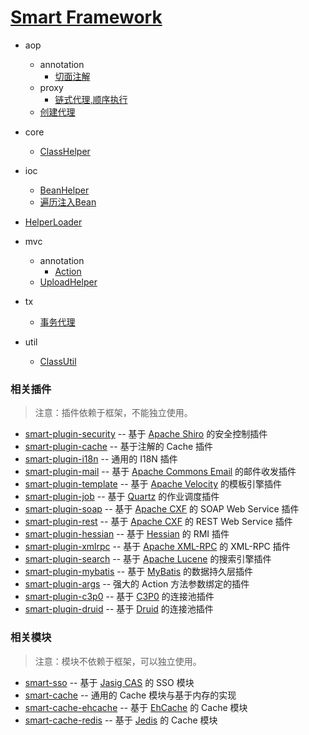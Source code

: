 # [Smart Framework][smart-framework]
- aop
    - annotation
        - [切面注解][Aspect]
    - proxy
        - [链式代理,顺序执行][ProxyChain]
    - [创建代理][AopHelper]

- core
    - [ClassHelper][ClassHelper]

- ioc
    - [BeanHelper][BeanHelper]
    - [遍历注入Bean][IocHelper]

- [HelperLoader][HelperLoader]

- mvc
    - annotation
        - [Action][Action]
    - [UploadHelper][UploadHelper]
- tx
    - [事务代理][TransactionProxy]

- util
    - [ClassUtil][ClassUtil]

[smart-framework]:smart-framework/src/main/java/org/smart4j/framework
[Aspect]:smart-framework/src/main/java/org/smart4j/framework/aop/annotation/Aspect.java
[ProxyChain]:smart-framework/src/main/java/org/smart4j/framework/aop/proxy/ProxyChain.java
[AopHelper]:smart-framework/src/main/java/org/smart4j/framework/aop/AopHelper.java
[BeanHelper]:smart-framework/src/main/java/org/smart4j/framework/ioc/BeanHelper.java
[ClassHelper]:smart-framework/src/main/java/org/smart4j/framework/core/ClassHelper.java
[HelperLoader]:smart-framework/src/main/java/org/smart4j/framework/HelperLoader.java
[IocHelper]:smart-framework/src/main/java/org/smart4j/framework/ioc/IocHelper.java
[Action]:smart-framework/src/main/java/org/smart4j/framework/mvc/annotation/Action.java
[UploadHelper]:smart-framework/src/main/java/org/smart4j/framework/mvc/UploadHelper.java
[TransactionProxy]:smart-framework/src/main/java/org/smart4j/framework/tx/TransactionProxy.java
[ClassUtil]:smart-framework/src/main/java/org/smart4j/framework/util/ClassUtil.java

### 相关插件

> 注意：插件依赖于框架，不能独立使用。

- [smart-plugin-security](http://git.oschina.net/huangyong/smart-plugin-security) -- 基于 [Apache Shiro](http://shiro.apache.org/) 的安全控制插件
- [smart-plugin-cache](http://git.oschina.net/huangyong/smart-plugin-cache) -- 基于注解的 Cache 插件
- [smart-plugin-i18n](http://git.oschina.net/huangyong/smart-plugin-i18n) -- 通用的 I18N 插件
- [smart-plugin-mail](http://git.oschina.net/huangyong/smart-plugin-mail) -- 基于 [Apache Commons Email](http://commons.apache.org/proper/commons-email/) 的邮件收发插件
- [smart-plugin-template](http://git.oschina.net/huangyong/smart-plugin-template) -- 基于 [Apache Velocity](http://velocity.apache.org/) 的模板引擎插件
- [smart-plugin-job](http://git.oschina.net/huangyong/smart-plugin-job) -- 基于 [Quartz](http://www.quartz-scheduler.org/) 的作业调度插件
- [smart-plugin-soap](http://git.oschina.net/huangyong/smart-plugin-soap) -- 基于 [Apache CXF](http://cxf.apache.org/) 的 SOAP Web Service 插件
- [smart-plugin-rest](http://git.oschina.net/huangyong/smart-plugin-rest) -- 基于 [Apache CXF](http://cxf.apache.org/) 的 REST Web Service 插件
- [smart-plugin-hessian](http://git.oschina.net/huangyong/smart-plugin-hessian) -- 基于 [Hessian](http://hessian.caucho.com/) 的 RMI 插件
- [smart-plugin-xmlrpc](http://git.oschina.net/huangyong/smart-plugin-xmlrpc) -- 基于 [Apache XML-RPC](http://ws.apache.org/xmlrpc/) 的 XML-RPC 插件
- [smart-plugin-search](http://git.oschina.net/huangyong/smart-plugin-search) -- 基于 [Apache Lucene](http://lucene.apache.org/) 的搜索引擎插件
- [smart-plugin-mybatis](http://git.oschina.net/free/smart-plugin-mybatis) -- 基于 [MyBatis](http://mybatis.github.io/mybatis-3/) 的数据持久层插件
- [smart-plugin-args](http://git.oschina.net/free/smart-plugin-args) -- 强大的 Action 方法参数绑定的插件
- [smart-plugin-c3p0](http://git.oschina.net/huangyong/smart-plugin-c3p0) -- 基于 [C3P0](http://sourceforge.net/projects/c3p0/) 的连接池插件
- [smart-plugin-druid](http://git.oschina.net/huangyong/smart-plugin-druid) -- 基于 [Druid](https://github.com/alibaba/druid) 的连接池插件

### 相关模块

> 注意：模块不依赖于框架，可以独立使用。

- [smart-sso](http://git.oschina.net/huangyong/smart-sso) -- 基于 [Jasig CAS](http://www.jasig.org/cas) 的 SSO 模块
- [smart-cache](http://git.oschina.net/huangyong/smart-cache) -- 通用的 Cache 模块与基于内存的实现
- [smart-cache-ehcache](http://git.oschina.net/huangyong/smart-cache-ehcache) -- 基于 [EhCache](http://www.ehcache.org/) 的 Cache 模块
- [smart-cache-redis](http://git.oschina.net/lujianing/smart-cache-redis) -- 基于 [Jedis](https://github.com/xetorthio/jedis/) 的 Cache 模块
